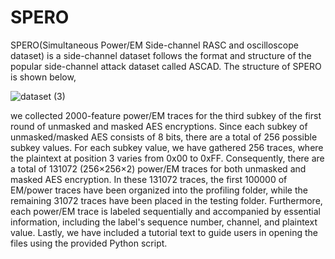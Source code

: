 # SPERO
SPERO(Simultaneous Power/EM Side-channel RASC and oscilloscope dataset) is a side-channel dataset follows the format and structure of the popular side-channel attack dataset called ASCAD. The structure of SPERO is shown below, 


![dataset (3)](https://github.com/YunkaiUF/SPERO/assets/126429160/5d8b6b96-b11d-4ad4-a195-d5ceea74d36e)


we collected 2000-feature power/EM traces for the third subkey of the first round of unmasked and masked AES encryptions. Since each subkey of unmasked/masked AES consists of 8 bits, there are a total of 256 possible subkey values. For each subkey value, we have gathered 256 traces, where the plaintext at position 3 varies from 0x00 to 0xFF. Consequently, there are a total of 131072 (256$\times$256$\times$2) power/EM traces for both unmasked and masked AES encryption. In these 131072 traces, the first 100000 of EM/power traces have been organized into the profiling folder, while the remaining 31072 traces have been placed in the testing folder. Furthermore, each power/EM trace is labeled sequentially and accompanied by essential information, including the label's sequence number, channel, and plaintext value. Lastly, we have included a tutorial text to guide users in opening the files using the provided Python script.
